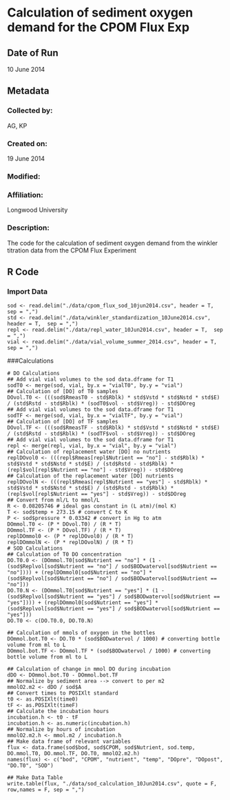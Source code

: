 # Calculation of sediment oxygen demand for the CPOM Flux Exp

## Date of Run 

10 June 2014

## Metadata

### Collected by:

AG, KP

### Created on:

19 June 2014

### Modified:

### Affiliation:

Longwood University

### Description: 

The code for the calculation of sediment oxygen demand from the winkler titration data from the CPOM Flux Experiment

## R Code

### Import Data

    sod <- read.delim("./data/cpom_flux_sod_10jun2014.csv", header = T, sep = ",")
    std <- read.delim("./data/winkler_standardization_10June2014.csv", header = T,  sep = ",")
    repl <- read.delim("./data/repl_water_10Jun2014.csv", header = T,  sep = ",")
    vial <- read.delim("./data/vial_volume_summer_2014.csv", header = T,  sep = ",")

###Calculations

    # DO Calculations
    ## Add vial vial volumes to the sod data.dframe for T1
    sodT0 <- merge(sod, vial, by.x = "vialT0", by.y = "vial")
    ## Calculation of [DO] of T0 samples
    DOvol.T0 <- (((sod$RmeasT0 - std$Rblk) * std$Vstd * std$Nstd * std$E) / (std$Rstd - std$Rblk) * (sodT0$vol - std$Vreg)) - std$DOreg
    ## Add vial vial volumes to the sod data.dframe for T1
    sodTF <- merge(sod, vial, by.x = "vialTF", by.y = "vial")
    ## Calculation of [DO] of TF samples
    DOvol.TF <- (((sod$RmeasTF - std$Rblk) * std$Vstd * std$Nstd * std$E) / (std$Rstd - std$Rblk) * (sodTF$vol - std$Vreg)) - std$DOreg
    ## Add vial vial volumes to the sod data.dframe for T1
    repl <- merge(repl, vial, by.x = "vial", by.y = "vial")
    ## Calculation of replacement water [DO] no nutrients
    replDOvol0 <- (((repl$Rmeas[repl$Nutrient == "no"] - std$Rblk) * std$Vstd * std$Nstd * std$E) / (std$Rstd - std$Rblk) * (repl$vol[repl$Nutrient == "no"] - std$Vreg)) - std$DOreg
    ## Calculation of the replacement water [DO] nutrients
    replDOvolN <- (((repl$Rmeas[repl$Nutrient == "yes"] - std$Rblk) * std$Vstd * std$Nstd * std$E) / (std$Rstd - std$Rblk) * (repl$vol[repl$Nutrient == "yes"] - std$Vreg)) - std$DOreg
    ## Convert from ml/L to mmol/L
    R <- 0.08205746 # ideal gas constant in (L atm)/(mol K)
    T <- sod$temp + 273.15 # convert C to K
    P <- sod$pressure * 0.03342 # convert in Hg to atm
    DOmmol.T0 <- (P * DOvol.T0) / (R * T)
    DOmmol.TF <- (P * DOvol.TF) / (R * T)
    replDOmmol0 <- (P * replDOvol0) / (R * T)
    replDOmmolN <- (P * replDOvolN) / (R * T)
    # SOD Calculations
    ## Calculation of T0 DO concentration
    DO.T0.0 <- (DOmmol.T0[sod$Nutrient == "no"] * (1 - (sod$Replvol[sod$Nutrient == "no"] / sod$BODwatervol[sod$Nutrient == "no"]))) + (replDOmmol0[sod$Nutrient == "no"] * (sod$Replvol[sod$Nutrient == "no"] / sod$BODwatervol[sod$Nutrient == "no"]))
    DO.T0.N <- (DOmmol.T0[sod$Nutrient == "yes"] * (1 - (sod$Replvol[sod$Nutrient == "yes"] / sod$BODwatervol[sod$Nutrient == "yes"]))) + (replDOmmol0[sod$Nutrient == "yes"] * (sod$Replvol[sod$Nutrient == "yes"] / sod$BODwatervol[sod$Nutrient == "yes"]))
    DO.T0 <- c(DO.T0.0, DO.T0.N)

    ## Calculation of mmols of oxygen in the bottles
    DOmmol.bot.T0 <- DO.T0 * (sod$BODwatervol / 1000) # converting bottle volume from ml to L
    DOmmol.bot.TF <- DOmmol.TF * (sod$BODwatervol / 1000) # converting bottle volume from ml to L

    ## Calculation of change in mmol DO during incubation
    dDO <- DOmmol.bot.T0 - DOmmol.bot.TF
    ## Normalize by sediment area --> convert to per m2
    mmolO2.m2 <- dDO / sod$A
    ## Convert times to POSIXlt standard
    t0 <- as.POSIXlt(time0)
    tF <- as.POSIXlt(timeF)
    ## Calculate the incubation hours
    incubation.h <- t0 - tF
    incubation.h <- as.numeric(incubation.h)
    ## Normalize by hours of incubation
    mmolO2.m2.h <- mmol.m2 / incubation.h
    ## Make data frame of relevant variables
    flux <- data.frame(sod$bod, sod$CPOM, sod$Nutrient, sod.temp, DO.mmol.T0, DO.mmol.TF, DO.T0, mmolO2.m2.h)
    names(flux) <- c("bod", "CPOM", "nutrient", "temp", "DOpre", "DOpost", "DO.T0", "SOD")

    ## Make Data Table
    write.table(flux, "./data/sod_calculation_10Jun2014.csv", quote = F, row,names = F, sep = ",")
    
